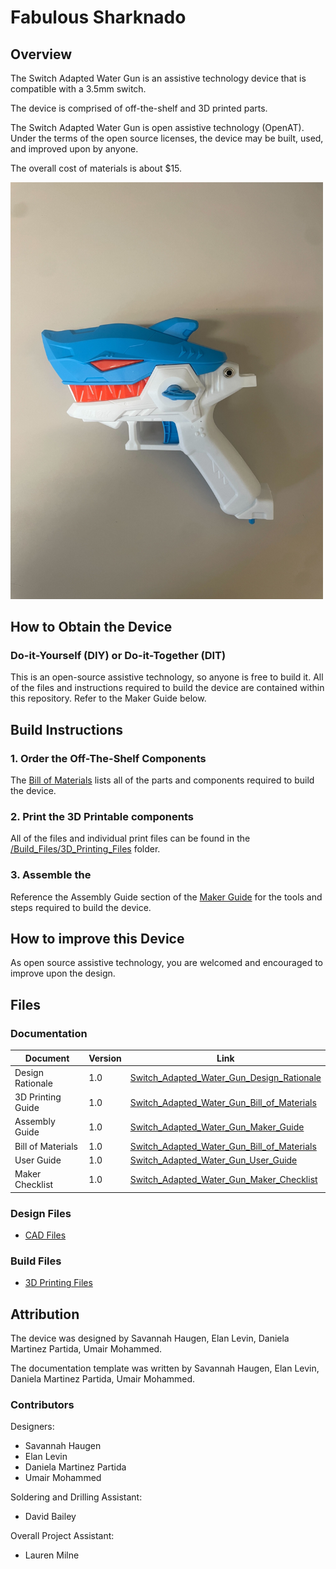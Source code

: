<!--- Open Source Assistive Technology: GitHub Readme Template Version 1.2 (2024-May-27)  --->

<!--- INSTRUCTIONS --->
<!--- This is a markdown template for creating the README.md file in a GitHub repository. This file is rendered and displayed automatically when someone visits the repository.

This document includes helper text that will not be displayed when rendered. Any text between the less-than sign + exclamation mark + three hyphen-minus (<!---) and matching three hyphen-minus + greater-than sign will not be displayed. This helper text can be deleted once the corresponding section is completed.

This template has a number of fields that can be searched and replaced with other text:
 - <Device_Name> Replace this with filename-friendly version of the device with underscores. e.g., Open_Wobble_Switch
 - <DeviceName> Replace this with the human-readable name of the device with spaces. e.g., Open Wobble Switch
 - <DesignerName> Replace this with the person or organization responsible for the design. e.g., John Doe.
 - <Repository_Link> Replace this with the web address for the repository. e.g., (e.g., https://github.com/makersmakingchange/Open-Wobble-Switch))
 - <MMCWebLink> This is the website address including an alphanumeric id for the Makers Making Change Website. e.g., 01tJR000000698oYAA. This will come from MMC staff.  
 - <MaterialCost> Replace this with the dollar cost and currency (CAD, USD, etc.) of the materials of the device.
 - <ShippingCost> Replace this with the dollar cost and currency (CAD, USD, etc.) of shipping the device (if possible).
 - <YEAR> year(s) of the copyright
 
Any text that is currently holding a space / is an instruction for the person filling in the README is in all capitals, to make it easier to see them in a rendered version.

--->
 
<!--- TITLE --->
# Fabulous Sharknado
<!--- Should match the name of the GitHub repository. Choose something descriptive rather than whimsical.  --->

## Overview
<!--- A brief summary of the project. What it does, who it is for, how much it costs. --->
The Switch Adapted Water Gun is an assistive technology device that is compatible with a 3.5mm switch. 

The device is comprised of off-the-shelf and 3D printed parts. 

The Switch Adapted Water Gun is open assistive technology (OpenAT). Under the terms of the open source licenses, the device may be built, used, and improved upon by anyone.

The overall cost of materials is about $15.

<img src="Photos/Adapted_Water_Gun.jpg" width="500" alt="Picture of completed Switch Adapted Water Gun.">


## How to Obtain the Device
### Do-it-Yourself (DIY) or Do-it-Together (DIT)

This is an open-source assistive technology, so anyone is free to build it. All of the files and instructions required to build the device are contained within this repository. Refer to the Maker Guide below.


## Build Instructions
<!--- Outline the major steps required to create a build --->

### 1. Order the Off-The-Shelf Components

The [Bill of Materials](/Documentation/Switch_Adapted_Water_Gun_BOM.xlsx) lists all of the parts and components required to build the device.


### 2. Print the 3D Printable components

All of the files and individual print files can be found in the [/Build_Files/3D_Printing_Files](/Build_Files/3D_Printing_Files) folder.

### 3. Assemble the <DeviceName>

Reference the Assembly Guide section of the [Maker Guide](/Documentation/Switch_Adapted_Water_Gun_Assembly.pdf) for the tools and steps required to build the device.

## How to improve this Device
As open source assistive technology, you are welcomed and encouraged to improve upon the design. 

## Files
### Documentation
<!--- Update the name, link, and version for documentation --->
| Document             | Version | Link |
|----------------------|---------|------|
| Design Rationale     | 1.0     | [Switch_Adapted_Water_Gun_Design_Rationale](/Documentation/Switch_Adapted_Water_Gun_Design_Rational.docx)     |
| 3D Printing Guide    | 1.0     | [Switch_Adapted_Water_Gun_Bill_of_Materials](/Documentation/Switch_Adapted_Water_Gun_3D_Printing_Guide.pdf)     |
| Assembly Guide          | 1.0     | [Switch_Adapted_Water_Gun_Maker_Guide](/Documentation/Switch_Adapted_Water_Gun_Assembly_Document.pdf)     |
| Bill of Materials    | 1.0     | [Switch_Adapted_Water_Gun_Bill_of_Materials](/Documentation/Switch_Adapted_Water_Gun_BOM.xlsx)     |
| User Guide           | 1.0     | [Switch_Adapted_Water_Gun_User_Guide](/Documentation/Switch_Adapted_Water_Gun_User_Guide.pdf)    |
| Maker Checklist            | 1.0     | [Switch_Adapted_Water_Gun_Maker_Checklist](/Documentation/Switch_Adapted_Water_Gun_Maker_Checklist.docx)     |

### Design Files
<!--- Include a copy of the original design files to facilitate easy editing and customization. Consider also including a generic format (e.g., STEP) --->
 - [CAD Files](/Design_Files/CAD_Design_Files)

### Build Files
<!--- Include a copy of the build files intended for manufacturing. This may include svg files for laser cutting, stl files for 3d printing, Gerber files for custom PCBs, and Arduino files for custom firmware. --->
 - [3D Printing Files](/Build_Files/3D_Printing_Files)

## Attribution
<!--- Provide any necessary attribution for designs or components that are included in the device or as part of the project. --->
The device was designed by Savannah Haugen, Elan Levin, Daniela Martinez Partida, Umair Mohammed. 

<!--- This is the attribution for the template. --->
The documentation template was written by Savannah Haugen, Elan Levin, Daniela Martinez Partida, Umair Mohammed.

### Contributors
<!--- List the names of the people that contributed to the design. This could include the original source of the idea, designers, testers, documenters, etc. --->
Designers:
 - Savannah Haugen
 - Elan Levin
 - Daniela Martinez Partida
 - Umair Mohammed

Soldering and Drilling Assistant:
 - David Bailey

Overall Project Assistant:
 - Lauren Milne
